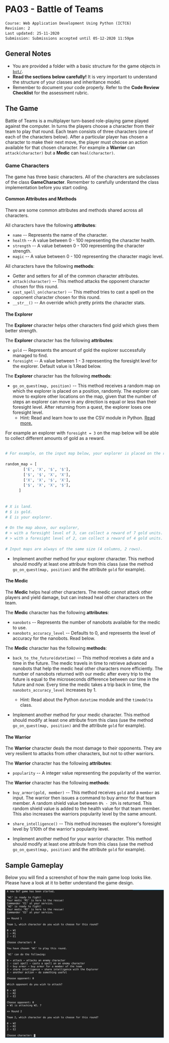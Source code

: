 
# PA03 - Battle of Teams

	Course: Web Application Development Using Python (ICTC6)
	Revision: 2
	Last updated: 25-11-2020
	Submission: Submissions accepted until 05-12-2020 11:59pm


## General Notes

* You are provided a folder with a basic structure for the game objects in [`bot/`](./bot/).
* **Read the sections below carefully!** It is very important to understand the structure of your classes and inheritance model.
* Remember to document your code properly. Refer to the **Code Review Checklist** for the assessment rubric.

## The Game

Battle of Teams is a multiplayer turn-based role-playing game played against the computer. In turns the players  choose a character from their team to play that round. Each team consists of three characters (one of each of the characters below). After a particular player has chosen a character to make their next move, the player must choose an action available for that chosen character. For example a **Warrior** can `attack(character)` but a **Medic** can `heal(character)`.

### Game Characters

The game has three basic characters. All of the characters are subclasses of the class **GameCharacter**. Remember to carefully understand the class implementation before you start coding.

#### Common Attributes and Methods

There are some common attributes and methods shared across all characters.

All characters have the following **attributes**:

* `name` -- Represents the name of the character.
* `health` -- A value between 0 - 100 representing the character health.
* `strength` -- A value between 0 - 100 representing the character strength.
* `magic` -- A value between 0 - 100 representing the character magic level.

All characters have the following **methods**:

* Getter and setters for all of the common character attributes.
* `attack(character)` -- This method attacks the opponent character chosen for this round.
* `cast_spell_on(character)` -- This method tries to cast a spell on the opponent character chosen for this round.
* `__str__()` -- An override which pretty prints the character stats.


#### The Explorer

The **Explorer** character helps other characters find gold which gives them better strength.

The **Explorer** character has the following **attributes**:

* `gold` -- Represents the amount of gold the explorer successfully managed to find.
* `foresight` -- A value between 1 - 3 representing the foresight level for the explorer. Default value is 1.Read below. 

The **Explorer** character has the following **methods**:

* `go_on_quest(map, position)` -- This method receives a random map on which the explorer is placed on a position, randomly. The explorer can move to explore other locations on the map, given that the number of steps an explorer can move in any direction is equal or less than their foresight level. After returning from a quest, the explorer loses one foresight level.
  * Hint: Read and learn how to use the CSV module in Python. [Read more.](https://docs.python.org/3.8/library/csv.html)

For example an explorer with `foresight = 3` on the map below will be able to collect different amounts of gold as a reward. 

```python

# For example, on the input map below, your explorer is placed on the random starting position (0,0) 

random_map = [
        ['E', 'X', '$', '$'],
        ['$', '$', 'X', 'X'],
        ['X', 'X', '$', 'X'],
        ['$', 'X', 'X', '$'],
      ]


# X is land.
# $ is gold. 
# E is your explorer.

# On the map above, our explorer,
# > with a foresight level of 3, can collect a reward of 7 gold units.
# > with a foresight level of 2, can collect a reward of 4 gold units.

# Input maps are always of the same size (4 columns, 2 rows).
```


* Implement another method for your explorer character. This method should modify at least one attribute from this class (use the method `go_on_quest(map, position)` and the attribute `gold` for example). 


#### The Medic

The **Medic** helps heal other characters. The medic cannot attack other players and yield damage, but can instead heal other characters on the team.

The **Medic** character has the following **attributes**:

* `nanobots` -- Represents the number of nanobots available for the medic to use.
* `nanobots_accuracy_level` -- Defaults to 0, and represents the level of accuracy for the nanobots. Read below.

The **Medic** character has the following **methods**:

* `back_to_the_future(datetime)` -- This method receives a date and a time in the future. The medic travels in time to retrieve advanced nanobots that help the medic heal other characters more efficiently. The number of nanobots returned with our medic after every trip to the future is equal to the microseconds difference between our time in the future and now. Every time the medic takes a trip back in time, the `nanobots_accuracy_level` increases by 1.
  * Hint: Read about the Python `datetime` module and the `timedelta` class.

* Implement another method for your medic character. This method should modify at least one attribute from this class (use the method `go_on_quest(map, position)` and the attribute `gold` for example).

#### The Warrior

The **Warrior** character deals the most damage to their opponents. They are very resilient to attacks from other characters, but not to other warriors.

The **Warrior** character has the following **attributes**:

* `popularity` -- A integer value representing the popularity of the warrior.

The **Warrior** character has the following **methods**:

* `buy_armor(gold, member)` -- This method receives `gold` and a `member` as input. The warrior then issues a command to buy armor for that team member. A random shield value between `0% - 20%` is returned. This random shield value is added to the health value for that team member. This also increases the warriors popularity level by the same amount.

* `share_intelligence()` -- This method increases the explorer's foresight level by 1/10th of the warrior's popularity level.

* Implement another method for your warrior character. This method should modify at least one attribute from this class (use the method `go_on_quest(map, position)` and the attribute `gold` for example).

## Sample Gameplay

Below you will find a screenshot of how the main game loop looks like. Please have a look at it to better understand the game design.

![Full Game](./images/bot-gameplay.png)
